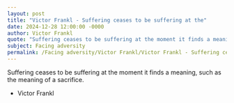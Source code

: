 ```yaml
---
layout: post
title: "Victor Frankl - Suffering ceases to be suffering at the"
date: 2024-12-28 12:00:00 -0000
author: Victor Frankl
quote: "Suffering ceases to be suffering at the moment it finds a meaning, such as the meaning of a sacrifice."
subject: Facing adversity
permalink: /Facing adversity/Victor Frankl/Victor Frankl - Suffering ceases to be suffering at the
---
```


Suffering ceases to be suffering at the moment it finds a meaning, such as the meaning of a sacrifice.

- Victor Frankl
